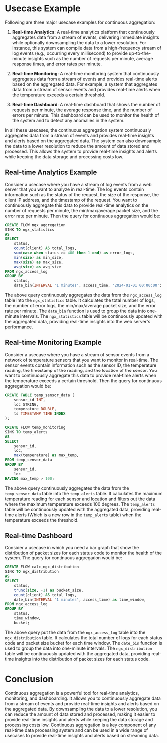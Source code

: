 # Usecase Example
Following are three major usecase examples for continuous aggregation:

1. **Real-time Analytics**: A real-time analytics platform that continuously aggregates data from a stream of events, delivering immediate insights while optionally downsampling the data to a lower resolution. For instance, this system can compile data from a high-frequency stream of log events (e.g., occurring every millisecond) to provide up-to-the-minute insights such as the number of requests per minute, average response times, and error rates per minute.

2. **Real-time Monitoring**: A real-time monitoring system that continuously aggregates data from a stream of events and provides real-time alerts based on the aggregated data. For example, a system that aggregates data from a stream of sensor events and provides real-time alerts when the temperature exceeds a certain threshold.

3. **Real-time Dashboard**: A real-time dashboard that shows the number of requests per minute, the average response time, and the number of errors per minute. This dashboard can be used to monitor the health of the system and to detect any anomalies in the system.

In all these usecases, the continuous aggregation system continuously aggregates data from a stream of events and provides real-time insights and alerts based on the aggregated data. The system can also downsample the data to a lower resolution to reduce the amount of data stored and processed. This allows the system to provide real-time insights and alerts while keeping the data storage and processing costs low.

## Real-time Analytics Example

Consider a usecase where you have a stream of log events from a web server that you want to analyze in real-time. The log events contain information such as the status of the request, the size of the response, the client IP address, and the timestamp of the request. You want to continuously aggregate this data to provide real-time analytics on the number of requests per minute, the min/max/average packet size, and the error rate per minute. Then the query for continuous aggregation would be:

```sql
CREATE FLOW ngx_aggregation
SINK TO ngx_statistics
AS 
SELECT 
    status,
    count(client) AS total_logs,
    sum(case when status >= 400 then 1 end) as error_logs,
    min(size) as min_size,
    max(size) as max_size,
    avg(size) as avg_size
FROM ngx_access_log 
GROUP BY
    status,
    date_bin(INTERVAL '1 minutes', access_time, '2024-01-01 00:00:00'::Timestamp);
```

The above query continuously aggregates the data from the `ngx_access_log` table into the `ngx_statistics` table. It calculates the total number of logs, the number of error logs, the min/max/average packet size, and the error rate per minute. The `date_bin` function is used to group the data into one-minute intervals. The `ngx_statistics` table will be continuously updated with the aggregated data, providing real-time insights into the web server's performance.

## Real-time Monitoring Example

Consider a usecase where you have a stream of sensor events from a network of temperature sensors that you want to monitor in real-time. The sensor events contain information such as the sensor ID, the temperature reading, the timestamp of the reading, and the location of the sensor. You want to continuously aggregate this data to provide real-time alerts when the temperature exceeds a certain threshold. Then the query for continuous aggregation would be:

```sql
CREATE TABLE temp_sensor_data (
    sensor_id INT,
    loc STRING,
    temperature DOUBLE,
    ts TIMESTAMP TIME INDEX
);

CREATE FLOW temp_monitoring
SINK TO temp_alerts
AS
SELECT
    sensor_id,
    loc,
    max(temperature) as max_temp,
FROM temp_sensor_data
GROUP BY
    sensor_id,
    loc
HAVING max_temp > 100;
```

The above query continuously aggregates the data from the `temp_sensor_data` table into the `temp_alerts` table. It calculates the maximum temperature reading for each sensor and location and filters out the data where the maximum temperature exceeds 100 degrees. The `temp_alerts` table will be continuously updated with the aggregated data, providing real-time alerts (Which is a new row in the `temp_alerts` table) when the temperature exceeds the threshold.


## Real-time Dashboard

Consider a usecase in which you need a bar graph that show the distribution of packet sizes for each status code to monitor the health of the system. The query for continuous aggregation would be:

```sql
CREATE FLOW calc_ngx_distribution
SINK TO ngx_distribution
AS
SELECT
    status,
    trunc(size, -1) as bucket_size,
    count(client) AS total_logs,
    date_bin(INTERVAL '1 minutes', access_time) as time_window,
FROM ngx_access_log
GROUP BY
    status,
    time_window,
    bucket;
```

The above query put the data from the `ngx_access_log` table into the `ngx_distribution` table. It calculates the total number of logs for each status code and packet size bucket for each time window. The `date_bin` function is used to group the data into one-minute intervals. The `ngx_distribution` table will be continuously updated with the aggregated data, providing real-time insights into the distribution of packet sizes for each status code.

# Conclusion

Continuous aggregation is a powerful tool for real-time analytics, monitoring, and dashboarding. It allows you to continuously aggregate data from a stream of events and provide real-time insights and alerts based on the aggregated data. By downsampling the data to a lower resolution, you can reduce the amount of data stored and processed, making it easier to provide real-time insights and alerts while keeping the data storage and processing costs low. Continuous aggregation is a key component of any real-time data processing system and can be used in a wide range of usecases to provide real-time insights and alerts based on streaming data.